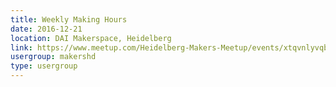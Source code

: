 ```yaml
---
title: Weekly Making Hours
date: 2016-12-21
location: DAI Makerspace, Heidelberg
link: https://www.meetup.com/Heidelberg-Makers-Meetup/events/xtqvnlyvqbcc/
usergroup: makershd
type: usergroup
---
```

